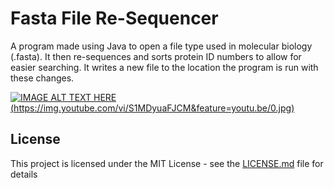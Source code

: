 # Fasta File Re-Sequencer

A program made using Java to open a file type used in molecular biology
(.fasta). It then re-sequences and sorts protein ID numbers to allow for easier searching. It
writes a new file to the location the program is run with these changes.

[![IMAGE ALT TEXT HERE](https://imgur.com/0rlE9y0)(https://img.youtube.com/vi/S1MDyuaFJCM&feature=youtu.be/0.jpg)](https://www.youtube.com/watch?v=S1MDyuaFJCM&feature=youtu.be)



## License

This project is licensed under the MIT License - see the [LICENSE.md](LICENSE.md) file for details



